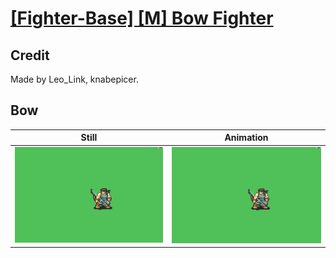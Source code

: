 # [\[Fighter-Base\] \[M\] Bow Fighter](../)

## Credit

Made by Leo_Link, knabepicer.
	
## Bow

| Still | Animation |
| :---: | :-------: |
| ![Bow still](./Bow_000.png) | ![Bow animation](./Bow.gif) |
